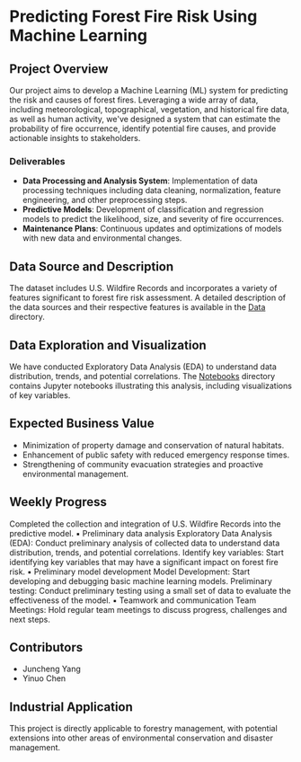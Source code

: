 # Predicting Forest Fire Risk Using Machine Learning

## Project Overview

Our project aims to develop a Machine Learning (ML) system for predicting the risk and causes of forest fires. Leveraging a wide array of data, including meteorological, topographical, vegetation, and historical fire data, as well as human activity, we've designed a system that can estimate the probability of fire occurrence, identify potential fire causes, and provide actionable insights to stakeholders.

### Deliverables

- **Data Processing and Analysis System**: Implementation of data processing techniques including data cleaning, normalization, feature engineering, and other preprocessing steps.
- **Predictive Models**: Development of classification and regression models to predict the likelihood, size, and severity of fire occurrences.
- **Maintenance Plans**: Continuous updates and optimizations of models with new data and environmental changes.

## Data Source and Description

The dataset includes U.S. Wildfire Records and incorporates a variety of features significant to forest fire risk assessment. A detailed description of the data sources and their respective features is available in the [Data](/forestfires.csv) directory.

## Data Exploration and Visualization

We have conducted Exploratory Data Analysis (EDA) to understand data distribution, trends, and potential correlations. The [Notebooks](/forest-fire.ipynb) directory contains Jupyter notebooks illustrating this analysis, including visualizations of key variables.


## Expected Business Value

- Minimization of property damage and conservation of natural habitats.
- Enhancement of public safety with reduced emergency response times.
- Strengthening of community evacuation strategies and proactive environmental management.

## Weekly Progress

Completed the collection and integration of U.S. Wildfire Records into the
predictive model.
▪ Preliminary data analysis Exploratory Data Analysis (EDA): Conduct preliminary
analysis of collected data to understand data distribution, trends, and potential
correlations. Identify key variables: Start identifying key variables that may have a
significant impact on forest fire risk.
▪ Preliminary model development Model Development: Start developing and
debugging basic machine learning models. Preliminary testing: Conduct
preliminary testing using a small set of data to evaluate the effectiveness of the
model.
▪ Teamwork and communication Team Meetings: Hold regular team meetings to
discuss progress, challenges and next steps.

## Contributors

- Juncheng Yang
- Yinuo Chen

## Industrial Application

This project is directly applicable to forestry management, with potential extensions into other areas of environmental conservation and disaster management.





